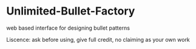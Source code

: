 # Unlimited-Bullet-Factory
web based interface for designing bullet patterns

Liscence: ask before using, give full credit, no claiming as your own work
